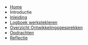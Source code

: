 <!-- docs/_sidebar.md -->
* [Home](/)
* Introductie
* [Inleiding](Intro/intro.md)
* [Logboek werkplekleren](./Logboek/Logboek.md)
* [Overzicht Ontwikkelingsgesprekken](./Ontwikkelingsgesprekken/Ontwikkelingsgesprekken.md)
* [Opdrachten](./Opdrachten/Opdrachten.md)
* [Reflectie](./Reflectie/Reflectie.md)
